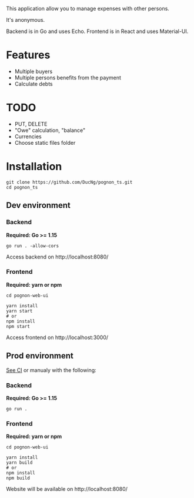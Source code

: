 This application allow you to manage expenses with other persons.

It's anonymous.

Backend is in Go and uses Echo. Frontend is in React and uses Material-UI.

# Features

* Multiple buyers
* Multiple persons benefits from the payment
* Calculate debts

# TODO

* PUT, DELETE
* "Owe" calculation, "balance"
* Currencies
* Choose static files folder

# Installation

```shell
git clone https://github.com/DucNg/pognon_ts.git
cd pognon_ts
```

## Dev environment

### Backend

**Required: Go >= 1.15**

```shell
go run . -allow-cors
```

Access backend on http://localhost:8080/

### Frontend

**Required: yarn or npm**

```shell
cd pognon-web-ui

yarn install
yarn start
# or
npm install
npm start
```

Access frontend on http://localhost:3000/

## Prod environment

[See CI](https://github.com/DucNg/pognon_ts/blob/master/.github/workflows/main.yml) or manualy with the following:

### Backend

**Required: Go >= 1.15**

```shell
go run .
```

### Frontend

**Required: yarn or npm**

```shell
cd pognon-web-ui

yarn install
yarn build
# or
npm install
npm build
```

Website will be available on http://localhost:8080/
